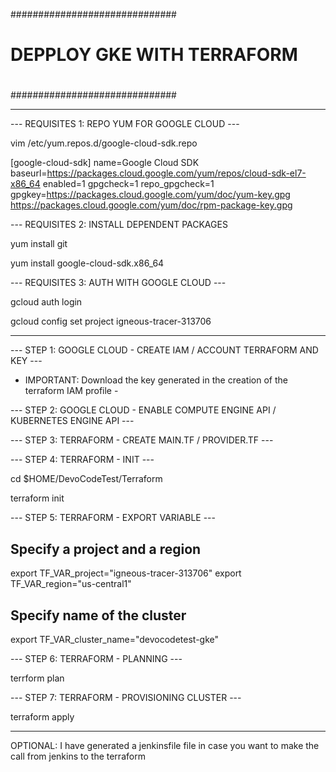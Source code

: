##############################
#                            #
# DEPPLOY GKE WITH TERRAFORM #
#                            #
##############################

-----------------------------------------------------------------------------------------------

--- REQUISITES 1: REPO YUM FOR GOOGLE CLOUD ---

vim /etc/yum.repos.d/google-cloud-sdk.repo

[google-cloud-sdk]
name=Google Cloud SDK
baseurl=https://packages.cloud.google.com/yum/repos/cloud-sdk-el7-x86_64
enabled=1
gpgcheck=1
repo_gpgcheck=1
gpgkey=https://packages.cloud.google.com/yum/doc/yum-key.gpg
       https://packages.cloud.google.com/yum/doc/rpm-package-key.gpg

--- REQUISITES 2: INSTALL DEPENDENT PACKAGES

yum install git

yum install google-cloud-sdk.x86_64

--- REQUISITES 3: AUTH WITH GOOGLE CLOUD ---

gcloud auth login

gcloud config set project igneous-tracer-313706

-----------------------------------------------------------------------------------------------

--- STEP 1: GOOGLE CLOUD - CREATE IAM / ACCOUNT TERRAFORM AND KEY ---

- IMPORTANT: Download the key generated in the creation of the terraform IAM profile -

--- STEP 2: GOOGLE CLOUD - ENABLE COMPUTE ENGINE API / KUBERNETES ENGINE API ---

--- STEP 3: TERRAFORM - CREATE MAIN.TF / PROVIDER.TF ---

--- STEP 4: TERRAFORM - INIT ---

cd $HOME/DevoCodeTest/Terraform

terraform init

--- STEP 5: TERRAFORM - EXPORT VARIABLE ---

## Specify a project and a region
export TF_VAR_project="igneous-tracer-313706"
export TF_VAR_region="us-central1"
## Specify name of the cluster
export TF_VAR_cluster_name="devocodetest-gke"

--- STEP 6: TERRAFORM - PLANNING ---

terrform plan

--- STEP 7: TERRAFORM - PROVISIONING CLUSTER ---

terraform apply

------------------------------------------------------------------------------------------------

OPTIONAL: I have generated a jenkinsfile file in case you want to make the call from jenkins to the terraform

